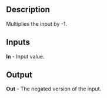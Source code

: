 ## Description
Multiplies the input by -1.

## Inputs
**In** - Input value.

## Output
**Out** - The negated version of the input.